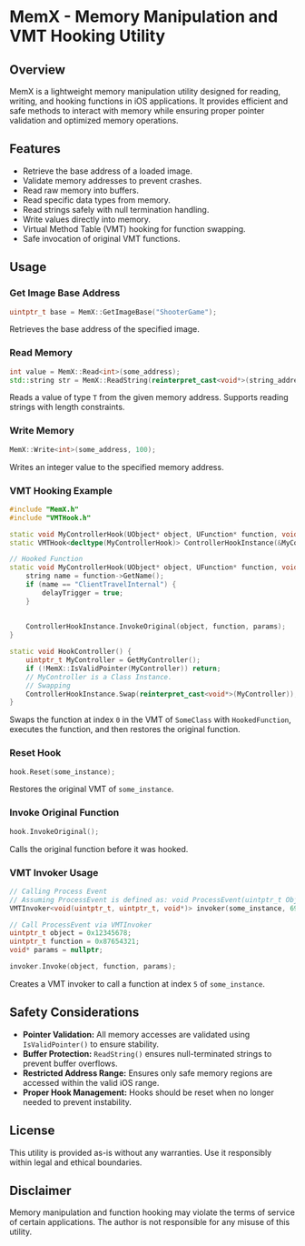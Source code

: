 # MemX - Memory Manipulation and VMT Hooking Utility

## Overview
MemX is a lightweight memory manipulation utility designed for reading, writing, and hooking functions in iOS applications. It provides efficient and safe methods to interact with memory while ensuring proper pointer validation and optimized memory operations.

## Features
- Retrieve the base address of a loaded image.
- Validate memory addresses to prevent crashes.
- Read raw memory into buffers.
- Read specific data types from memory.
- Read strings safely with null termination handling.
- Write values directly into memory.
- Virtual Method Table (VMT) hooking for function swapping.
- Safe invocation of original VMT functions.

## Usage
### Get Image Base Address
```cpp
uintptr_t base = MemX::GetImageBase("ShooterGame");
```
Retrieves the base address of the specified image.

### Read Memory
```cpp
int value = MemX::Read<int>(some_address);
std::string str = MemX::ReadString(reinterpret_cast<void*>(string_address), 32);
```
Reads a value of type `T` from the given memory address. Supports reading strings with length constraints.

### Write Memory
```cpp
MemX::Write<int>(some_address, 100);
```
Writes an integer value to the specified memory address.

### VMT Hooking Example
```cpp
#include "MemX.h"
#include "VMTHook.h"

static void MyControllerHook(UObject* object, UFunction* function, void* params);
static VMTHook<decltype(MyControllerHook)> ControllerHookInstance(&MyControllerHook, 69); // Index 69th of the VTable

// Hooked Function
static void MyControllerHook(UObject* object, UFunction* function, void* params) {
    string name = function->GetName();
    if (name == "ClientTravelInternal") {
        delayTrigger = true;
    }
  
    
    ControllerHookInstance.InvokeOriginal(object, function, params);
}

static void HookController() {
    uintptr_t MyController = GetMyController();
    if (!MemX::IsValidPointer(MyController)) return;
    // MyController is a Class Instance.
    // Swapping
    ControllerHookInstance.Swap(reinterpret_cast<void*>(MyController));
}
```
Swaps the function at index `0` in the VMT of `SomeClass` with `HookedFunction`, executes the function, and then restores the original function.

### Reset Hook
```cpp
hook.Reset(some_instance);
```
Restores the original VMT of `some_instance`.

### Invoke Original Function
```cpp
hook.InvokeOriginal();
```
Calls the original function before it was hooked.

### VMT Invoker Usage
```cpp
// Calling Process Event
// Assuming ProcessEvent is defined as: void ProcessEvent(uintptr_t Object, uintptr_t Function, void* Params);
VMTInvoker<void(uintptr_t, uintptr_t, void*)> invoker(some_instance, 69); // Assuming ProcessEvent is at 69th Index

// Call ProcessEvent via VMTInvoker
uintptr_t object = 0x12345678;
uintptr_t function = 0x87654321;
void* params = nullptr;

invoker.Invoke(object, function, params);
```
Creates a VMT invoker to call a function at index `5` of `some_instance`.

## Safety Considerations
- **Pointer Validation:** All memory accesses are validated using `IsValidPointer()` to ensure stability.
- **Buffer Protection:** `ReadString()` ensures null-terminated strings to prevent buffer overflows.
- **Restricted Address Range:** Ensures only safe memory regions are accessed within the valid iOS range.
- **Proper Hook Management:** Hooks should be reset when no longer needed to prevent instability.

## License
This utility is provided as-is without any warranties. Use it responsibly within legal and ethical boundaries.

## Disclaimer
Memory manipulation and function hooking may violate the terms of service of certain applications. The author is not responsible for any misuse of this utility.

